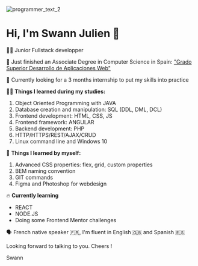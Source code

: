 
![programmer_text_2](https://user-images.githubusercontent.com/79744175/175014145-970bfea3-2234-4045-8ef5-ec94c651f48b.jpg)

# Hi, I'm Swann Julien 👋

👨‍💻 Junior Fullstack developper

🚀 Just finished an Associate Degree in Computer Science in Spain: ["Grado Superior Desarrollo de Aplicaciones Web"](https://www.fp-informatica.com/daw-desarrollo-de-aplicaciones-web/)

📣 Currently looking for a 3 months internship to put my skills into practice


👨‍🎓 **Things I learned during my studies:** 
1. Object Oriented Programming with JAVA
2. Database creation and manipulation: SQL (DDL, DML, DCL)
3. Frontend development: HTML, CSS, JS
4. Frontend framework: ANGULAR
5. Backend development: PHP
6. HTTP/HTTPS/REST/AJAX/CRUD
7. Linux command line and Windows 10 


🌱 **Things I learned by myself:**
1. Advanced CSS properties: flex, grid, custom properties
2. BEM naming convention
3. GIT commands
4. Figma and Photoshop for webdesign

🔥 **Currently learning** 
- REACT
- NODE.JS 
- Doing some Frontend Mentor challenges

🗣️ French native speaker 🇫🇷, I'm fluent in English 🇬🇧 and Spanish 🇪🇸 

Looking forward to talking to you.
Cheers !

Swann


